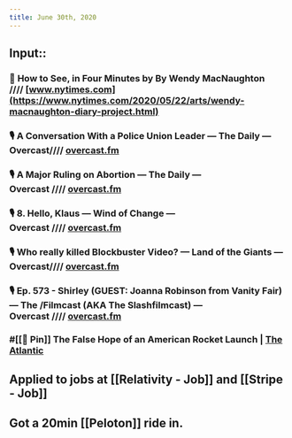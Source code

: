 ```yaml
---
title: June 30th, 2020
---
```


## Input::
### 📰 **How to See, in Four Minutes** by By Wendy MacNaughton //// [www.nytimes.com](https://www.nytimes.com/2020/05/22/arts/wendy-macnaughton-diary-project.html)

### 🎙 **A Conversation With a Police Union Leader — The Daily — Overcast**//// [overcast.fm](https://overcast.fm/+LHyfKkCeo)

### 🎙 **A Major Ruling on Abortion — The Daily — Overcast** //// [overcast.fm](https://overcast.fm/+LHydRoyx0)

### 🎙 **8. Hello, Klaus — Wind of Change — Overcast** //// [overcast.fm](https://overcast.fm/+aOY5dmqVM)

### 🎙 **Who really killed Blockbuster Video? — Land of the Giants — Overcast**//// [overcast.fm](https://overcast.fm/+SX-RD5Kgc)

### 🎙 **Ep. 573 - Shirley (GUEST: Joanna Robinson from Vanity Fair) — The /Filmcast (AKA The Slashfilmcast) — Overcast** //// [overcast.fm](https://overcast.fm/+PsCwxvajE)

### #[[📌 Pin]] The False Hope of an American Rocket Launch | [The Atlantic](https://www.theatlantic.com/science/archive/2020/06/spacex-nasa-launch-protests/612616/)

## Applied to jobs at [[Relativity - Job]] and [[Stripe - Job]]

## Got a 20min [[Peloton]] ride in.
